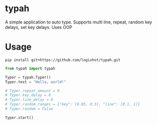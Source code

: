 # typah
A simple application to auto type. Supports multi line, repeat, random key delays, set key delays. Uses OOP


# Usage
```
pip install git+https://github.com/logixhot/typah.git
```

```python
from typah import typah

Typer = typah.Typer()
Typer.text = "Hello, world!"

# Typer.repeat_amount = 0
# Typer.key_delay = 0
# Typer.line_delay = 0
# Typer.random_ranges = {"key": [0.05, 0.3], "line": [0.1, 1]}
# Typer.random = False

Typer.start()
```
